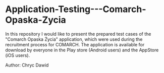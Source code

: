 # Application-Testing---Comarch-Opaska-Zycia
In this repository I would like to present the prepared test cases of the "Comarch Opaska Życia" application, which were used during the recruitment process for COMARCH. The application is available for download by everyone in the Play store (Android users) and the AppStore (iOS users).

Author: Chryc Dawid
